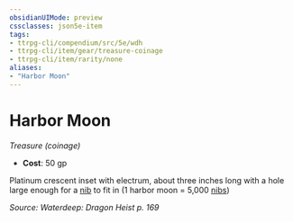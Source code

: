 ```yaml
---
obsidianUIMode: preview
cssclasses: json5e-item
tags:
- ttrpg-cli/compendium/src/5e/wdh
- ttrpg-cli/item/gear/treasure-coinage
- ttrpg-cli/item/rarity/none
aliases: 
- "Harbor Moon"
---
```

# Harbor Moon
*Treasure (coinage)*  


- **Cost**: 50 gp

Platinum crescent inset with electrum, about three inches long with a hole large enough for a [nib](/3-Mechanics/CLI/Compendium/items/nib-wdh.md) to fit in (1 harbor moon = 5,000 [nibs](/3-Mechanics/CLI/Compendium/items/nib-wdh.md))

*Source: Waterdeep: Dragon Heist p. 169*
